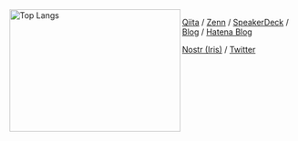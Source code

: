 <picture>
  <source media="(prefers-color-scheme: dark)" srcset="https://github-readme-stats.vercel.app/api/top-langs/?username=satackey&langs_count=10&layout=compact&theme=dark">
  <source media="(prefers-color-scheme: light)" srcset="https://github-readme-stats.vercel.app/api/top-langs/?username=satackey&langs_count=10&layout=compact&theme=default">
  <img alt="Top Langs" align="left" src="https://github-readme-stats.vercel.app/api/top-langs/?username=satackey&langs_count=10&layout=compact&theme=default" width="300" height="215">
</picture>

[Qiita](https://qiita.com/satackey) /
[Zenn](https://zenn.dev/satackey) /
[SpeakerDeck](https://speakerdeck.com/satackey) /
[Blog](https://blog.satackey.com) /
[Hatena Blog](https://satackey.hatenablog.com)

[Nostr (Iris)](https://iris.to/satackey) /
[Twitter](https://twitter.com/satakenkoki)

